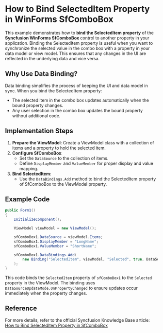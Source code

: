 # How to Bind SelectedItem Property in WinForms SfComboBox
This example demonstrates how to **bind the SelectedItem property** of the **Syncfusion WinForms SfComboBox** control to another property in your application. Binding the SelectedItem property is useful when you want to synchronize the selected value in the combo box with a property in your data model or view model. This ensures that any changes in the UI are reflected in the underlying data and vice versa.

## Why Use Data Binding?
Data binding simplifies the process of keeping the UI and data model in sync. When you bind the SelectedItem property:
- The selected item in the combo box updates automatically when the bound property changes.
- Any user selection in the combo box updates the bound property without additional code.

## Implementation Steps
1. **Prepare the ViewModel**: Create a ViewModel class with a collection of items and a property to hold the selected item.
2. **Configure SfComboBox**:
   - Set the `DataSource` to the collection of items.
   - Define `DisplayMember` and `ValueMember` for proper display and value mapping.
3. **Bind SelectedItem**:
   - Use the `DataBindings.Add` method to bind the SelectedItem property of SfComboBox to the ViewModel property.

## Example Code
```csharp
public Form1()
{
    InitializeComponent();

    ViewModel viewModel = new ViewModel();

    sfComboBox1.DataSource = viewModel.Items;
    sfComboBox1.DisplayMember = "LongName";
    sfComboBox1.ValueMember = "ShortName";

    sfComboBox1.DataBindings.Add(
        new Binding("SelectedItem", viewModel, "Selected", true, DataSourceUpdateMode.OnPropertyChanged)
    );
}
```
This code binds the `SelectedItem` property of `sfComboBox1` to the `Selected` property in the ViewModel. The binding uses `DataSourceUpdateMode.OnPropertyChanged` to ensure updates occur immediately when the property changes.

## Reference
For more details, refer to the official Syncfusion Knowledge Base article:  
[How to Bind SelectedItem Property in SfComboBox](https://www.syncfusion.com/kb/11866/how-to-bind-selecteditem-property-of-sfcombobox-to-another-property)
